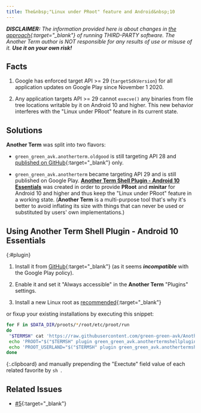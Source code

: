 ```yaml
---
title: The&nbsp;"Linux under PRoot" feature and Android&nbsp;10
---
```

*__DISCLAIMER:__ The information provided here is about changes in
[the approach](installing-linux-under-proot.html#main_content){:target="_blank"}
of running THIRD-PARTY software.
The Another Term author is NOT responsible for any results of use or misuse of it.
__Use it on your own risk!__*

## Facts

1. Google has enforced target API >= 29 (`targetSdkVersion`)
for all application updates on Google Play
since November&#xA0;1&#xA0;2020.

2. Any application targets API >= 29 cannot `execve()` any binaries
from file tree locations writable by it on Android&#xA0;10 and higher.
This new behavior interferes with the "Linux under PRoot" feature
in its current state.

## Solutions

**Another Term** was split into two flavors:

* `green_green_avk.anotherterm.oldgood` is still targeting API&#xA0;28
and
[published on GitHub](https://github.com/green-green-avk/AnotherTerm/releases){:target="_blank"}
only.

* `green_green_avk.anotherterm` became targeting API&#xA0;29
and is still published on Google Play.
[**Another Term Shell Plugin - Android&#xA0;10 Essentials**](#plugin)
was created in order to provide **PRoot** and **minitar**
for Android&#xA0;10 and higher
and thus keep the "Linux under PRoot" feature in a working state.
(**Another Term** is a multi-purpose tool that's why
it's better to avoid inflating its size with things that can never be used
or substituted by users' own implementations.)

## Using **Another Term Shell Plugin - Android&#xA0;10 Essentials**
{:#plugin}

1) Install it from
[GitHub](https://github.com/green-green-avk/AnotherTermShellPlugin-Android10Essentials){:target="_blank"}
(as it seems ***incompatible*** with the Google Play policy).

2) Enable it and set it "Always accessible" in the **Another Term** "Plugins" settings.

3) Install a new Linux root as [recommended](installing-linux-under-proot.html#main_content){:target="_blank"}

or fixup your existing installations by executing this snippet:
```sh
for F in $DATA_DIR/proots/*/root/etc/proot/run
do
 "$TERMSH" cat 'https://raw.githubusercontent.com/green-green-avk/AnotherTerm-scripts/master/assets/run-tpl' > "$F"
 echo 'PROOT="$("$TERMSH" plugin green_green_avk.anothertermshellplugin_android10essentials proot)"' >> "$F.cfg"
 echo 'PROOT_USERLAND="$("$TERMSH" plugin green_green_avk.anothertermshellplugin_android10essentials proot-userland)"' >> "$F.cfg"
done
```
{:.clipboard}
and manually prepending the "Exectute" field value of each related favorite by `sh `.

## Related Issues

* [#5](https://github.com/green-green-avk/AnotherTerm/issues/5){:target="_blank"}
